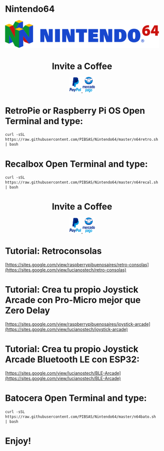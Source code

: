 # Nintendo64

![GitHub Logo N64](/media/images/n64.svg)

<h1 align="center"> Invite a Coffee</h1>

<p align="center">
<a href="https://www.paypal.com/paypalme/RaspberryPiBsAs">
<img src="https://raw.githubusercontent.com/PIBSAS/MiPiTV/master/Paypal_2014_logo.png" alt="Invite a Coffee" width="40" height="50">
</a>
<a href="https://link.mercadopago.com.ar/raspberrypibsas">
<img src="https://raw.githubusercontent.com/PIBSAS/MiPiTV/master/MercadoPago.png" alt="Invite a Coffee" width="40" height="50">
</a>
</p>

# RetroPie or Raspberry Pi OS Open Terminal and type:
```
curl -sSL https://raw.githubusercontent.com/PIBSAS/Nintendo64/master/n64retro.sh | bash
```

# Recalbox Open Terminal and type:
```
curl -sSL https://raw.githubusercontent.com/PIBSAS/Nintendo64/master/n64recal.sh | bash
```

<h1 align="center"> Invite a Coffee</h1>
<p align="center">
<a href="https://www.paypal.com/paypalme/RaspberryPiBsAs">
<img src="https://raw.githubusercontent.com/PIBSAS/MiPiTV/master/Paypal_2014_logo.png" alt="Invite a Coffee" width="40" height="50">
</a>
<a href="https://link.mercadopago.com.ar/raspberrypibsas">
<img src="https://raw.githubusercontent.com/PIBSAS/MiPiTV/master/MercadoPago.png" alt="Invite a Coffee" width="40" height="50">
</a>
</p>


# Tutorial: Retroconsolas
[https://sites.google.com/view/raspberrypibuenosaires/retro-consolas](https://sites.google.com/view/lucianostech/retro-consolas)

# Tutorial: Crea tu propio Joystick Arcade con Pro-Micro mejor que Zero Delay
[https://sites.google.com/view/raspberrypibuenosaires/joystick-arcade](https://sites.google.com/view/lucianostech/joystick-arcade)

# Tutorial: Crea tu propio Joystick Arcade Bluetooth LE con ESP32:
[https://sites.google.com/view/lucianostech/BLE-Arcade](https://sites.google.com/view/lucianostech/BLE-Arcade)


# Batocera Open Terminal and type:
```
curl -sSL https://raw.githubusercontent.com/PIBSAS/Nintendo64/master/n64bato.sh | bash
```
# Enjoy!
